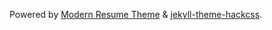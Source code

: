 Powered by [Modern Resume Theme](https://github.com/sproogen/modern-resume-theme) & [jekyll-theme-hackcss](https://github.com/wemake-services/jekyll-theme-hackcss).